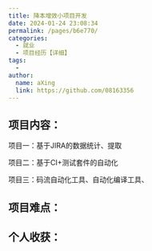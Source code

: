 ```yaml
---
title: 降本增效小项目开发
date: 2024-01-24 23:08:34
permalink: /pages/b6e770/
categories:
  - 就业
  - 项目经历【详细】
tags:
  - 
author: 
  name: aXing
  link: https://github.com/08163356
---
```


## 项目内容：

项目一：基于JIRA的数据统计、提取

项目二：基于CI+测试套件的自动化

项目三：码流自动化工具、自动化编译工具、

## 项目难点：



## 个人收获：



